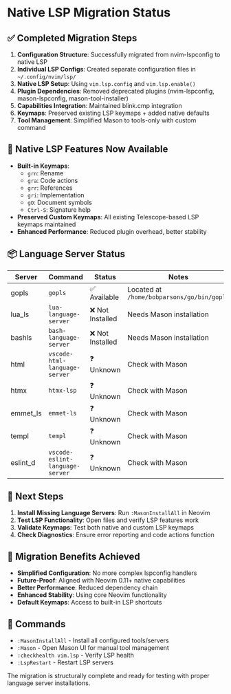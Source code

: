 # Native LSP Migration Status

## ✅ Completed Migration Steps

1. **Configuration Structure**: Successfully migrated from nvim-lspconfig to native LSP
2. **Individual LSP Configs**: Created separate configuration files in `~/.config/nvim/lsp/`
3. **Native LSP Setup**: Using `vim.lsp.config` and `vim.lsp.enable()` 
4. **Plugin Dependencies**: Removed deprecated plugins (nvim-lspconfig, mason-lspconfig, mason-tool-installer)
5. **Capabilities Integration**: Maintained blink.cmp integration
6. **Keymaps**: Preserved existing LSP keymaps + added native defaults
7. **Tool Management**: Simplified Mason to tools-only with custom command

## 🎯 Native LSP Features Now Available

- **Built-in Keymaps**: 
  - `grn`: Rename
  - `gra`: Code actions  
  - `grr`: References
  - `gri`: Implementation
  - `gO`: Document symbols
  - `Ctrl-S`: Signature help
- **Preserved Custom Keymaps**: All existing Telescope-based LSP keymaps maintained
- **Enhanced Performance**: Reduced plugin overhead, better stability

## 📦 Language Server Status

| Server | Command | Status | Notes |
|--------|---------|---------|-------|
| gopls | `gopls` | ✅ Available | Located at `/home/bobparsons/go/bin/gopls` |
| lua_ls | `lua-language-server` | ❌ Not Installed | Needs Mason installation |
| bashls | `bash-language-server` | ❌ Not Installed | Needs Mason installation |
| html | `vscode-html-language-server` | ❓ Unknown | Check with Mason |
| htmx | `htmx-lsp` | ❓ Unknown | Check with Mason |
| emmet_ls | `emmet-ls` | ❓ Unknown | Check with Mason |
| templ | `templ` | ❓ Unknown | Check with Mason |
| eslint_d | `vscode-eslint-language-server` | ❓ Unknown | Check with Mason |

## 🚀 Next Steps

1. **Install Missing Language Servers**: Run `:MasonInstallAll` in Neovim
2. **Test LSP Functionality**: Open files and verify LSP features work
3. **Validate Keymaps**: Test both native and custom LSP keymaps
4. **Check Diagnostics**: Ensure error reporting and code actions function

## 🔄 Migration Benefits Achieved

- **Simplified Configuration**: No more complex lspconfig handlers
- **Future-Proof**: Aligned with Neovim 0.11+ native capabilities  
- **Better Performance**: Reduced dependency chain
- **Enhanced Stability**: Using core Neovim functionality
- **Default Keymaps**: Access to built-in LSP shortcuts

## 📝 Commands

- `:MasonInstallAll` - Install all configured tools/servers
- `:Mason` - Open Mason UI for manual tool management
- `:checkhealth vim.lsp` - Verify LSP health
- `:LspRestart` - Restart LSP servers

The migration is structurally complete and ready for testing with proper language server installations.
